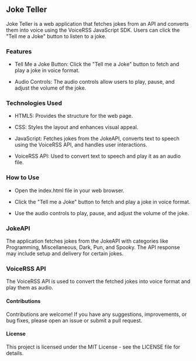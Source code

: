 ## Joke Teller
Joke Teller is a web application that fetches jokes from an API and converts them into voice using the VoiceRSS JavaScript SDK. Users can click the "Tell me a Joke" button to listen to a joke.

### Features
- Tell Me a Joke Button: Click the "Tell me a Joke" button to fetch and play a joke in voice format.

- Audio Controls: The audio controls allow users to play, pause, and adjust the volume of the joke.

### Technologies Used
- HTML5: Provides the structure for the web page.

- CSS: Styles the layout and enhances visual appeal.

- JavaScript: Fetches jokes from the JokeAPI, converts text to speech using the VoiceRSS API, and handles user interactions.

- VoiceRSS API: Used to convert text to speech and play it as an audio file.

### How to Use
- Open the index.html file in your web browser.

- Click the "Tell me a Joke" button to fetch and play a joke in voice format.

- Use the audio controls to play, pause, and adjust the volume of the joke.

### JokeAPI
The application fetches jokes from the JokeAPI with categories like Programming, Miscellaneous, Dark, Pun, and Spooky. The API response may include setup and delivery for certain jokes.

### VoiceRSS API
The VoiceRSS API is used to convert the fetched jokes into voice format and play them as audio.

#### Contributions
Contributions are welcome! If you have any suggestions, improvements, or bug fixes, please open an issue or submit a pull request.

#### License
This project is licensed under the MIT License - see the LICENSE file for details.